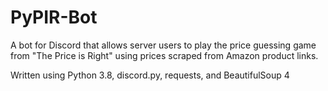 # PyPIR-Bot

A bot for Discord that allows server users to play the price guessing game from "The Price is Right" using prices scraped from Amazon product links.

Written using Python 3.8, discord.py, requests, and BeautifulSoup 4

